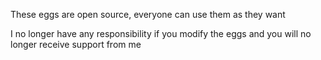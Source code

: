 These eggs are open source, everyone can use them as they want

I no longer have any responsibility if you modify the eggs and you will no longer receive support from me
